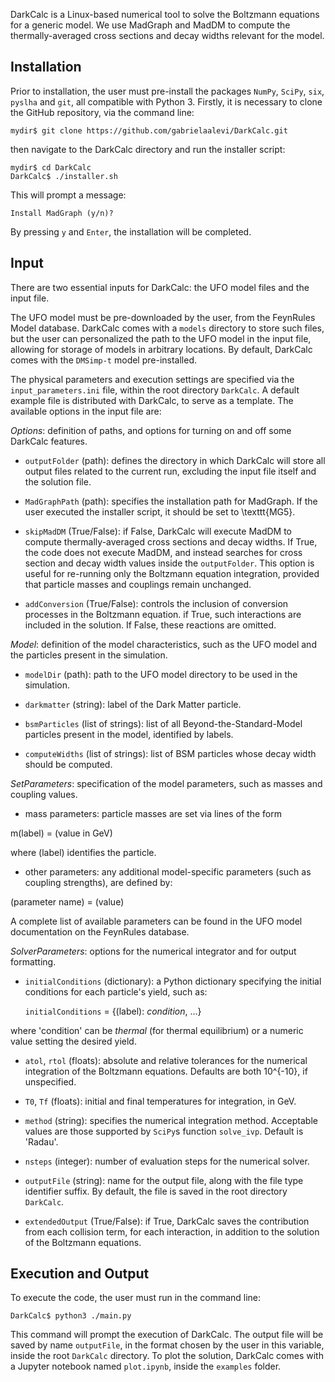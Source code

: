 DarkCalc is a Linux-based numerical tool to solve the Boltzmann equations for a generic model. We use MadGraph and MadDM to compute the thermally-averaged cross sections and decay widths relevant for the model.

## Installation

Prior to installation, the user must pre-install the packages `NumPy`, `SciPy`, `six`, `pyslha` and `git`, all compatible with Python 3. Firstly, it is necessary to clone the GitHub repository, via the command line:
```
mydir$ git clone https://github.com/gabrielaalevi/DarkCalc.git
```
then navigate to the DarkCalc directory and run the installer script:
```
mydir$ cd DarkCalc
DarkCalc$ ./installer.sh
```
This will prompt a message:
```
Install MadGraph (y/n)?
```
By pressing `y` and `Enter`, the installation will be completed.

## Input

There are two essential inputs for DarkCalc: the UFO model files and the input file. 

The UFO model must be pre-downloaded by the user, from the FeynRules Model database. DarkCalc comes with a `models` directory to store such files, but the user can personalized the path to the UFO model in the input file, allowing for storage of models in arbitrary locations. By default, DarkCalc comes with the `DMSimp-t` model pre-installed.

The physical parameters and execution settings are specified via the `input_parameters.ini` file, within the root directory `DarkCalc`. A default example file is distributed with DarkCalc, to serve as a template. The available options in the input file are:

*Options*: definition of paths, and options for turning on and off some DarkCalc features.

- `outputFolder` (path): defines the directory in which DarkCalc will store all output files related to the current run, excluding the input file itself and the solution file.
  
- `MadGraphPath` (path): specifies the installation path for MadGraph. If the user executed the installer script, it should be set to \texttt{MG5}.
  
- `skipMadDM` (True/False): if False, DarkCalc will execute MadDM to compute thermally-averaged cross sections and decay widths. If True, the code does not execute MadDM, and instead searches for cross section and decay width values inside the `outputFolder`. This option is useful for re-running only the Boltzmann equation integration, provided that particle masses and couplings remain unchanged.
  
- `addConversion` (True/False): controls the inclusion of conversion processes in the Boltzmann equation. if True, such interactions are included in the solution. If False, these reactions are omitted.
  
*Model*: definition of the model characteristics, such as the UFO model and the particles present in the simulation.

- `modelDir` (path): path to the UFO model directory to be used in the simulation.
  
- `darkmatter` (string): label of the Dark Matter particle.
  
- `bsmParticles` (list of strings): list of all Beyond-the-Standard-Model particles present in the model, identified by labels.
  
- `computeWidths` (list of strings): list of BSM particles whose decay width should be computed.
  
*SetParameters*: specification of the model parameters, such as masses and coupling values.

- mass parameters: particle masses are set via lines of the form

m(label) = (value in GeV)

where (label) identifies the particle.

- other parameters: any additional model-specific parameters (such as coupling strengths), are defined by:
  
(parameter name) = (value)

  A complete list of available parameters can be found in the UFO model documentation on the FeynRules database.
  
*SolverParameters*: options for the numerical integrator and for output formatting.

- `initialConditions` (dictionary): a Python dictionary specifying the initial conditions for each particle's yield, such as:
  
  `initialConditions` = {(label): *condition*, ...}
  
where 'condition' can be *thermal* (for thermal equilibrium) or a numeric value setting the desired yield.

- `atol`, `rtol` (floats): absolute and relative tolerances for the numerical integration of the Boltzmann equations. Defaults are both 10^{-10}, if unspecified.
  
- `T0`, `Tf` (floats): initial and final temperatures for integration, in GeV.
  
- `method` (string): specifies the numerical integration method. Acceptable values are those supported by `SciPy`s function `solve_ivp`. Default is 'Radau'.
  
- `nsteps` (integer): number of evaluation steps for the numerical solver.
  
- `outputFile` (string): name for the output file, along with the file type identifier suffix. By default, the file is saved in the root directory `DarkCalc`.
  
- `extendedOutput` (True/False): if True, DarkCalc saves the contribution from each collision term, for each interaction, in addition to the solution of the Boltzmann equations.
  
## Execution and Output

To execute the code, the user must run in the command line:

```DarkCalc$ python3 ./main.py```

This command will prompt the execution of DarkCalc. The output file will be saved by name `outputFile`, in the format chosen by the user in this variable, inside the root `DarkCalc` directory. To plot the solution, DarkCalc comes with a Jupyter notebook named `plot.ipynb`, inside the `examples` folder.
